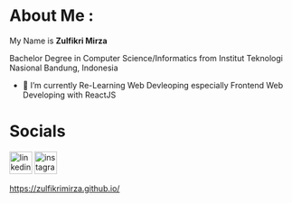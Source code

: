 # **About Me :**


My Name is **Zulfikri Mirza**

Bachelor Degree in Computer Science/Informatics from Institut Teknologi Nasional Bandung, Indonesia

- 🌱 I’m currently Re-Learning Web Devleoping especially Frontend Web Developing with ReactJS

# **Socials**

[<img src='https://cdn.jsdelivr.net/npm/simple-icons@3.0.1/icons/linkedin.svg' alt='linkedin' height='40'>](https://www.linkedin.com/in/zulfikri-mirza-11a7061a2/)  [<img src='https://cdn.jsdelivr.net/npm/simple-icons@3.0.1/icons/instagram.svg' alt='instagram' height='40'>](https://www.instagram.com/zulfikri.mirza/)  

https://zulfikrimirza.github.io/
